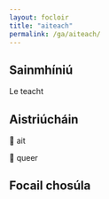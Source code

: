 ```yaml
---
layout: focloir
title: "aiteach"
permalink: /ga/aiteach/
---
```


## Sainmhíniú

Le teacht

## Aistriúcháin

&#x1f3f4;&#xe0067;&#xe0062;&#xe0073;&#xe0063;&#xe0074;&#xe007f; ait

&#x1f3f4;&#xe0067;&#xe0062;&#xe0065;&#xe006e;&#xe0067;&#xe007f; queer

## Focail chosúla